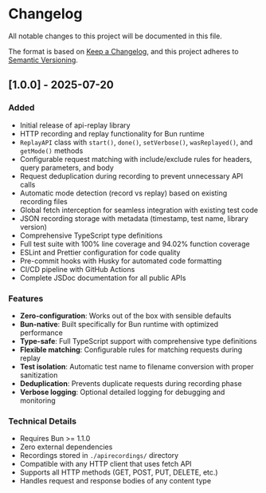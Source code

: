 # Changelog

All notable changes to this project will be documented in this file.

The format is based on [Keep a Changelog](https://keepachangelog.com/en/1.0.0/),
and this project adheres to [Semantic Versioning](https://semver.org/spec/v2.0.0.html).

## [1.0.0] - 2025-07-20

### Added

- Initial release of api-replay library
- HTTP recording and replay functionality for Bun runtime
- `ReplayAPI` class with `start()`, `done()`, `setVerbose()`, `wasReplayed()`, and `getMode()` methods
- Configurable request matching with include/exclude rules for headers, query parameters, and body
- Request deduplication during recording to prevent unnecessary API calls
- Automatic mode detection (record vs replay) based on existing recording files
- Global fetch interception for seamless integration with existing test code
- JSON recording storage with metadata (timestamp, test name, library version)
- Comprehensive TypeScript type definitions
- Full test suite with 100% line coverage and 94.02% function coverage
- ESLint and Prettier configuration for code quality
- Pre-commit hooks with Husky for automated code formatting
- CI/CD pipeline with GitHub Actions
- Complete JSDoc documentation for all public APIs

### Features

- **Zero-configuration**: Works out of the box with sensible defaults
- **Bun-native**: Built specifically for Bun runtime with optimized performance
- **Type-safe**: Full TypeScript support with comprehensive type definitions
- **Flexible matching**: Configurable rules for matching requests during replay
- **Test isolation**: Automatic test name to filename conversion with proper sanitization
- **Deduplication**: Prevents duplicate requests during recording phase
- **Verbose logging**: Optional detailed logging for debugging and monitoring

### Technical Details

- Requires Bun >= 1.1.0
- Zero external dependencies
- Recordings stored in `./apirecordings/` directory
- Compatible with any HTTP client that uses fetch API
- Supports all HTTP methods (GET, POST, PUT, DELETE, etc.)
- Handles request and response bodies of any content type